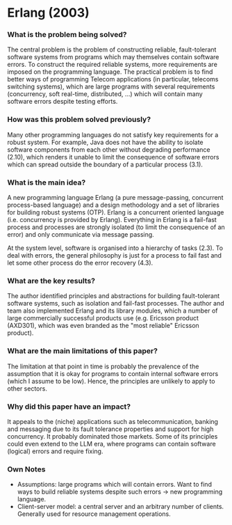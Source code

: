 # Erlang (2003)

### What is the problem being solved?

The central problem is the problem of constructing reliable, fault-tolerant software systems from programs which may themselves contain software errors. To construct the required reliable systems, more requirements are imposed on the programming language. The practical problem is to find better ways of programming Telecom applications (in particular, telecoms switching systems), which are large programs with several requirements (concurrency, soft real-time, distributed, ...) which will contain many software errors despite testing efforts.

### How was this problem solved previously?

Many other programming languages do not satisfy key requirements for a robust system. For example, Java does not have the ability to isolate software components from each other without degrading performance (2.10), which renders it unable to limit the consequence of software errors which can spread outside the boundary of a particular process (3.1).

### What is the main idea?

A new programming language Erlang (a pure message-passing, concurrent process-based language) and a design methodology and a set of libraries for building robust systems (OTP). Erlang is a concurrent oriented language (i.e. concurrency is provided by Erlang). Everything in Erlang is a fail-fast process and processes are strongly isolated (to limit the consequence of an error) and only communicate via message passing.

At the system level, software is organised into a hierarchy of tasks (2.3). To deal with errors, the general philosophy is just for a process to fail fast and let some other process do the error recovery (4.3).

### What are the key results?

The author identified principles and abstractions for building fault-tolerant software systems, such as isolation and fail-fast processes. The author and team also implemented Erlang and its library modules, which a number of large commercially successful products use (e.g. Ericsson product (AXD301), which was even branded as the "most reliable" Ericsson product).

### What are the main limitations of this paper?

The limitation at that point in time is probably the prevalence of the assumption that it is okay for programs to contain internal software errors (which I assume to be low). Hence, the principles are unlikely to apply to other sectors.

### Why did this paper have an impact?
It appeals to the (niche) applications such as telecommunication, banking and messaging due to its fault tolerance properties and support for high concurrency. It probably dominated those markets. Some of its principles could even extend to the LLM era, where programs can contain software (logical) errors and require fixing.

### Own Notes
- Assumptions: large programs which will contain errors. Want to find ways to build reliable systems despite such errors -> new programming language.
- Client-server model: a central server and an arbitrary number of clients. Generally used for resource management operations.
